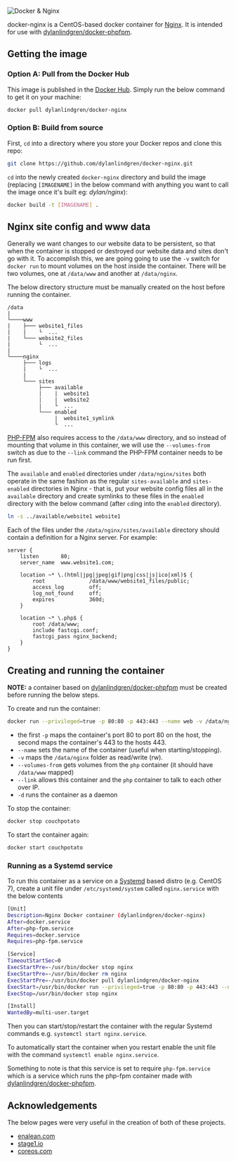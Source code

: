 ![Docker & Nginx](https://cloud.githubusercontent.com/assets/6241518/4104908/424e46f8-319b-11e4-9a2e-49a8cc49951c.jpg)

docker-nginx is a CentOS-based docker container for [Nginx](http://nginx.org). It is intended for use with [dylanlindgren/docker-phpfpm](https://github.com/dylanlindgren/docker-phpfpm).

## Getting the image
### Option A: Pull from the Docker Hub
This image is published in the [Docker Hub](https://registry.hub.docker.com/). Simply run the below command to get it on your machine:

```bash
docker pull dylanlindgren/docker-nginx
```
### Option B: Build from source
First, `cd` into a directory where you store your Docker repos and clone this repo:

```bash
git clone https://github.com/dylanlindgren/docker-nginx.git
```

`cd` into the newly created `docker-nginx` directory and build the image (replacing `[IMAGENAME]` in the below command with anything you want to call the image once it's built eg: *dylan/nginx*):

```bash
docker build -t [IMAGENAME] .
```

## Nginx site config and www data
Generally we want changes to our website data to be persistent, so that when the container is stopped or destroyed our website data and sites don't go with it. To accomplish this, we are going going to use the `-v` switch for `docker run` to mount volumes on the host inside the container. There will be two volumes, one at `/data/www` and another at `/data/nginx`.

The below directory structure must be manually created on the host before running the container.
```
/data
|
└────www
|    ├─── website1_files
|    |    └  ...
|    └─── website2_files
|         └  ...
|
└────nginx
     ├─── logs
     |    └  ...
     |
     └─── sites
          ├─── available
          |    |  website1
          |    |  website2
          |    └  ...
          └─── enabled
               |  website1_symlink
               └  ...
```
[PHP-FPM](https://github.com/dylanlindgren/docker-phpfpm) also requires access to the `/data/www` directory, and so instead of mounting that volume in this container, we will use the `--volumes-from` switch as due to the `--link` command the PHP-FPM container needs to be run first.

The `available` and `enabled` directories under `/data/nginx/sites` both operate in the same fashion as the regular `sites-available` and `sites-enabled` directories in Nginx - that is, put your website config files all in the `available` directory and create symlinks to these files in the `enabled` directory with the below command (after `cd`ing into the `enabled` directory).
```bash
ln -s ../available/website1 website1
```

Each of the files under the `/data/nginx/sites/available` directory should contain a definition for a Nginx server. For example:
```
server {
    listen       80;
    server_name  www.website1.com;

    location ~* \.(html|jpg|jpeg|gif|png|css|js|ico|xml)$ {
        root              /data/www/website1_files/public;
        access_log        off;
        log_not_found     off;
        expires           360d;
    }

    location ~* \.php$ {
        root /data/www;
        include fastcgi.conf;
        fastcgi_pass nginx_backend;
    }
}
```

## Creating and running the container
**NOTE:** a container based on [dylanlindgren/docker-phpfpm](https://github.com/dylanlindgren/docker-phpfpm) must be created before running the below steps.

To create and run the container:
```bash
docker run --privileged=true -p 80:80 -p 443:443 --name web -v /data/nginx:/data/nginx:rw --volumes-from php --link php:fpm -d dylanlindgren/docker-nginx
```
 - the first `-p` maps the container's port 80 to port 80 on the host, the second maps the container's 443 to the hosts 443.
 - `--name` sets the name of the container (useful when starting/stopping).
 - `-v` maps the `/data/nginx` folder as read/write (rw).
 - `--volumes-from`  gets volumes from the `php` container (it should have `/data/www` mapped)
 - `--link` allows this container and the `php` container to talk to each other over IP.
 - `-d` runs the container as a daemon

To stop the container:
```bash
docker stop couchpotato
```

To start the container again:
```bash
docker start couchpotato
```
### Running as a Systemd service
To run this container as a service on a [Systemd](http://www.freedesktop.org/wiki/Software/systemd/) based distro (e.g. CentOS 7), create a unit file under `/etc/systemd/system` called `nginx.service` with the below contents
```bash
[Unit]
Description=Nginx Docker container (dylanlindgren/docker-nginx)
After=docker.service
After=php-fpm.service
Requires=docker.service
Requires=php-fpm.service

[Service]
TimeoutStartSec=0
ExecStartPre=-/usr/bin/docker stop nginx
ExecStartPre=-/usr/bin/docker rm nginx
ExecStartPre=-/usr/bin/docker pull dylanlindgren/docker-nginx
ExecStart=/usr/bin/docker run --privileged=true -p 80:80 -p 443:443 --name nginx -v /data/nginx:/data/nginx:rw --volumes-from phpfpm --link phpfpm:fpm dylanlindgren/docker-nginx
ExecStop=/usr/bin/docker stop nginx

[Install]
WantedBy=multi-user.target
```
Then you can start/stop/restart the container with the regular Systemd commands e.g. `systemctl start nginx.service`.

To automatically start the container when you restart enable the unit file with the command `systemctl enable nginx.service`.

Something to note is that this service is set to require `php-fpm.service` which is a service which runs the php-fpm container made with  [dylanlindgren/docker-phpfpm](https://github.com/dylanlindgren/docker-phpfpm).

## Acknowledgements
The below pages were very useful in the creation of both of these projects.

 - [enalean.com](http://www.enalean.com/en/Deploy-%20PHP-app-Docker-Nginx-FPM-CentOSSCL)
 - [stage1.io](http://stage1.io/blog/making-docker-containers-communicate/)
 - [coreos.com](https://coreos.com/docs/launching-containers/launching/getting-started-with-systemd/)
